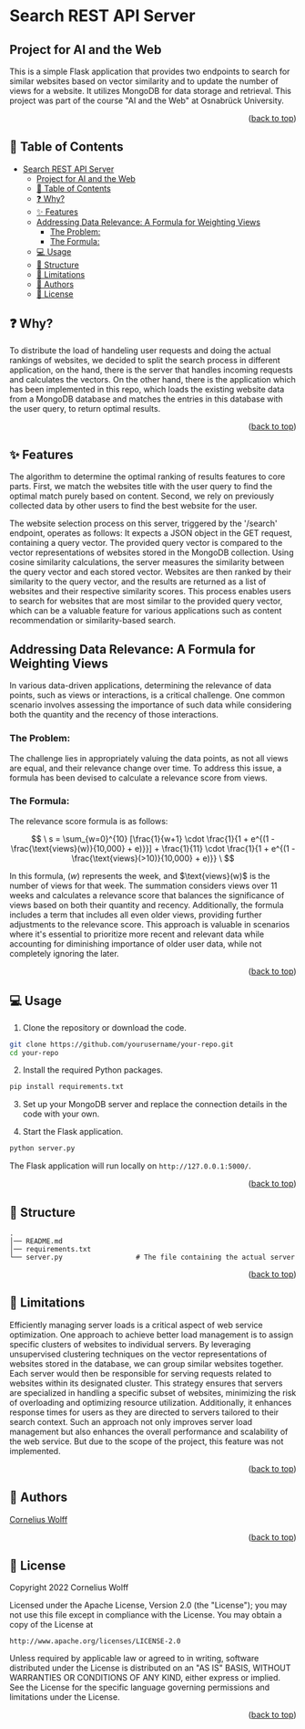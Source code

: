 # Search REST API Server
## Project for AI and the Web
This is a simple Flask application that provides two endpoints to search for similar websites based on vector similarity and to update the number of views for a website. It utilizes MongoDB for data storage and retrieval. This project was part of the course "AI and the Web" at Osnabrück University.
<p align="right">(<a href="#top">back to top</a>)</p>

## 📖 Table of Contents
- [Search REST API Server](#search-rest-api-server)
  - [Project for AI and the Web](#project-for-ai-and-the-web)
  - [📖 Table of Contents](#-table-of-contents)
  - [❓ Why?](#-why)
  - [✨ Features](#-features)
  - [Addressing Data Relevance: A Formula for Weighting Views](#addressing-data-relevance-a-formula-for-weighting-views)
    - [The Problem:](#the-problem)
    - [The Formula:](#the-formula)
  - [💻 Usage](#-usage)
  - [💾 Structure](#-structure)
  - [🚫 Limitations](#-limitations)
  - [📝 Authors](#-authors)
  - [📎 License](#-license)

## ❓ Why?
To distribute the load of handeling user requests and doing the actual rankings of websites, we decided to split the search process in different application, on the hand, there is the server that handles incoming requests and calculates the vectors. On the other hand, there is the application which has been implemented in this repo, which loads the existing website data from a MongoDB database and matches the entries in this database with the user query, to return optimal results.
<p align="right">(<a href="#top">back to top</a>)</p>

## ✨ Features
The algorithm to determine the optimal ranking of results features to core parts. First, we match the websites title with the user query to find the optimal match purely based on content. Second, we rely on previously collected data by other users to find the best website for the user.</p>

The website selection process on this server, triggered by the '/search' endpoint, operates as follows: It expects a JSON object in the GET request, containing a query vector. The provided query vector is compared to the vector representations of websites stored in the MongoDB collection. Using cosine similarity calculations, the server measures the similarity between the query vector and each stored vector. Websites are then ranked by their similarity to the query vector, and the results are returned as a list of websites and their respective similarity scores. This process enables users to search for websites that are most similar to the provided query vector, which can be a valuable feature for various applications such as content recommendation or similarity-based search.

## Addressing Data Relevance: A Formula for Weighting Views

In various data-driven applications, determining the relevance of data points, such as views or interactions, is a critical challenge. One common scenario involves assessing the importance of such data while considering both the quantity and the recency of those interactions. 

### The Problem:

The challenge lies in appropriately valuing the data points, as not all views are equal, and their relevance change over time. To address this issue, a formula has been devised to calculate a relevance score from views.

### The Formula:

The relevance score formula is as follows:

$$
\
s = \sum_{w=0}^{10} [\frac{1}{w+1} \cdot \frac{1}{1 + e^{(1 - \frac{\text{views}(w)}{10,000} + e)}}] + \frac{1}{11} \cdot \frac{1}{1 + e^{(1 - \frac{\text{views}(>10)}{10,000} + e)}}
\
$$

In this formula, (_w_) represents the week, and $\text{views}(w)\$ is the number of views for that week. The summation considers views over 11 weeks and calculates a relevance score that balances the significance of views based on both their quantity and recency. Additionally, the formula includes a term that includes all even older views, providing further adjustments to the relevance score. This approach is valuable in scenarios where it's essential to prioritize more recent and relevant data while accounting for diminishing importance of older user data, while not completely ignoring the later.

<p align="right">(<a href="#top">back to top</a>)</p>

## 💻 Usage

1. Clone the repository or download the code.

```bash
git clone https://github.com/yourusername/your-repo.git
cd your-repo
```

2. Install the required Python packages.

```bash
pip install requirements.txt
```

3. Set up your MongoDB server and replace the connection details in the code with your own.

4. Start the Flask application.

```bash
python server.py
```

The Flask application will run locally on `http://127.0.0.1:5000/`.
<p align="right">(<a href="#top">back to top</a>)</p>

## 💾 Structure
<!-- Project Structure -->

    .
    │── README.md
    │── requirements.txt
    └── server.py                  # The file containing the actual server
<p align="right">(<a href="#top">back to top</a>)</p>

## 🚫 Limitations
Efficiently managing server loads is a critical aspect of web service optimization. One approach to achieve better load management is to assign specific clusters of websites to individual servers. By leveraging unsupervised clustering techniques on the vector representations of websites stored in the database, we can group similar websites together. Each server would then be responsible for serving requests related to websites within its designated cluster. This strategy ensures that servers are specialized in handling a specific subset of websites, minimizing the risk of overloading and optimizing resource utilization. Additionally, it enhances response times for users as they are directed to servers tailored to their search context. Such an approach not only improves server load management but also enhances the overall performance and scalability of the web service. But due to the scope of the project, this feature was not implemented.
<p align="right">(<a href="#top">back to top</a>)</p>

## 📝 Authors
[Cornelius Wolff](mailto:cowolff@uos.de)<br/>
<p align="right">(<a href="#top">back to top</a>)</p>

## 📎 License
Copyright 2022 Cornelius Wolff

Licensed under the Apache License, Version 2.0 (the "License");
you may not use this file except in compliance with the License.
You may obtain a copy of the License at

    http://www.apache.org/licenses/LICENSE-2.0

Unless required by applicable law or agreed to in writing, software
distributed under the License is distributed on an "AS IS" BASIS,
WITHOUT WARRANTIES OR CONDITIONS OF ANY KIND, either express or implied.
See the License for the specific language governing permissions and
limitations under the License.
<p align="right">(<a href="#top">back to top</a>)</p>
